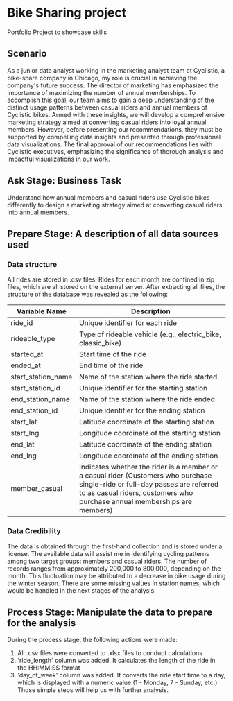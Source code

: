 # Bike Sharing project
Portfolio Project to showcase skills

## Scenario
As a junior data analyst working in the marketing analyst team at Cyclistic, a bike-share company in Chicago, my role is crucial in achieving the company's future success. 
The director of marketing has emphasized the importance of maximizing the number of annual memberships. To accomplish this goal, our team aims to gain a deep understanding 
of the distinct usage patterns between casual riders and annual members of Cyclistic bikes. Armed with these insights, we will develop a comprehensive marketing strategy 
aimed at converting casual riders into loyal annual members. However, before presenting our recommendations, they must be supported by compelling data insights and presented 
through professional data visualizations. The final approval of our recommendations lies with Cyclistic executives, emphasizing the significance of thorough analysis 
and impactful visualizations in our work.

## Ask Stage: Business Task
Understand how annual members and casual riders use Cyclistic bikes differently to design a marketing strategy aimed at converting casual riders into annual members.


## Prepare Stage: A description of all data sources used
### Data structure
All rides are stored in .csv files. Rides for each month are confined in zip files, which are all stored on the external server. 
After extracting all files, the structure of the database was revealed as the following: 

Variable Name | Description
------------- | -------------
ride_id | Unique identifier for each ride
rideable_type | Type of rideable vehicle (e.g., electric_bike, classic_bike)
started_at | Start time of the ride
ended_at | End time of the ride
start_station_name | Name of the station where the ride started
start_station_id | Unique identifier for the starting station
end_station_name | Name of the station where the ride ended
end_station_id | Unique identifier for the ending station
start_lat | Latitude coordinate of the starting station
start_lng | Longitude coordinate of the starting station
end_lat | Latitude coordinate of the ending station
end_lng | Longitude coordinate of the ending station
member_casual | Indicates whether the rider is a member or a casual rider (Customers who purchase single-ride or full-day passes are referred to as casual riders, customers who purchase annual memberships are members)

### Data Credibility
The data is obtained through the first-hand collection and is stored under a license. The available data will assist me in identifying cycling patterns among two target groups: members and casual riders. The number of records ranges from approximately 200,000 to 800,000, depending on the month. This fluctuation may be attributed to a decrease in bike usage during the winter season. There are some missing values in station names, which would be handled in the next stages of the analysis. 


## Process Stage: Manipulate the data to prepare for the analysis
During the process stage, the following actions were made:
1. All .csv files were converted to .xlsx files to conduct calculations
2. 'ride_length' column was added. It calculates the length of the ride in the HH:MM:SS format
3. 'day_of_week' column was added. It converts the ride start time to a day, which is displayed with a numeric value (1 - Monday, 7 - Sunday, etc.)
Those simple steps will help us with further analysis.
